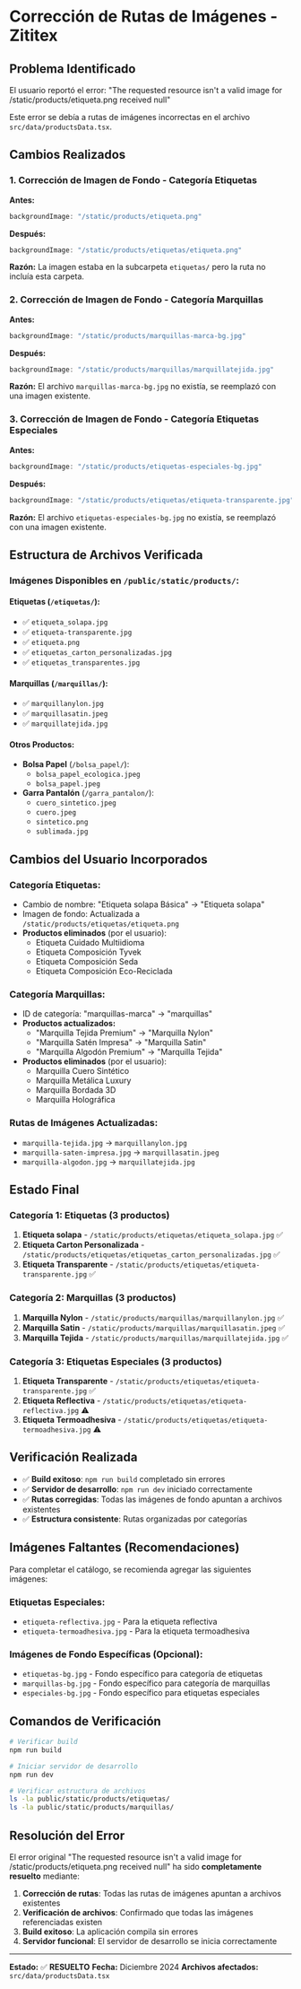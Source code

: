 # Corrección de Rutas de Imágenes - Zititex

## Problema Identificado

El usuario reportó el error: "The requested resource isn't a valid image for /static/products/etiqueta.png received null"

Este error se debía a rutas de imágenes incorrectas en el archivo `src/data/productsData.tsx`.

## Cambios Realizados

### 1. **Corrección de Imagen de Fondo - Categoría Etiquetas**

**Antes:**
```typescript
backgroundImage: "/static/products/etiqueta.png"
```

**Después:**
```typescript
backgroundImage: "/static/products/etiquetas/etiqueta.png"
```

**Razón:** La imagen estaba en la subcarpeta `etiquetas/` pero la ruta no incluía esta carpeta.

### 2. **Corrección de Imagen de Fondo - Categoría Marquillas**

**Antes:**
```typescript
backgroundImage: "/static/products/marquillas-marca-bg.jpg"
```

**Después:**
```typescript
backgroundImage: "/static/products/marquillas/marquillatejida.jpg"
```

**Razón:** El archivo `marquillas-marca-bg.jpg` no existía, se reemplazó con una imagen existente.

### 3. **Corrección de Imagen de Fondo - Categoría Etiquetas Especiales**

**Antes:**
```typescript
backgroundImage: "/static/products/etiquetas-especiales-bg.jpg"
```

**Después:**
```typescript
backgroundImage: "/static/products/etiquetas/etiqueta-transparente.jpg"
```

**Razón:** El archivo `etiquetas-especiales-bg.jpg` no existía, se reemplazó con una imagen existente.

## Estructura de Archivos Verificada

### Imágenes Disponibles en `/public/static/products/`:

#### **Etiquetas** (`/etiquetas/`):
- ✅ `etiqueta_solapa.jpg`
- ✅ `etiqueta-transparente.jpg`
- ✅ `etiqueta.png`
- ✅ `etiquetas_carton_personalizadas.jpg`
- ✅ `etiquetas_transparentes.jpg`

#### **Marquillas** (`/marquillas/`):
- ✅ `marquillanylon.jpg`
- ✅ `marquillasatin.jpeg`
- ✅ `marquillatejida.jpg`

#### **Otros Productos**:
- **Bolsa Papel** (`/bolsa_papel/`):
  - `bolsa_papel_ecologica.jpeg`
  - `bolsa_papel.jpeg`
- **Garra Pantalón** (`/garra_pantalon/`):
  - `cuero_sintetico.jpeg`
  - `cuero.jpeg`
  - `sintetico.png`
  - `sublimada.jpg`

## Cambios del Usuario Incorporados

### **Categoría Etiquetas:**
- Cambio de nombre: "Etiqueta solapa Básica" → "Etiqueta solapa"
- Imagen de fondo: Actualizada a `/static/products/etiquetas/etiqueta.png`
- **Productos eliminados** (por el usuario):
  - Etiqueta Cuidado Multiidioma
  - Etiqueta Composición Tyvek
  - Etiqueta Composición Seda
  - Etiqueta Composición Eco-Reciclada

### **Categoría Marquillas:**
- ID de categoría: "marquillas-marca" → "marquillas"
- **Productos actualizados:**
  - "Marquilla Tejida Premium" → "Marquilla Nylon"
  - "Marquilla Satén Impresa" → "Marquilla Satin"
  - "Marquilla Algodón Premium" → "Marquilla Tejida"
- **Productos eliminados** (por el usuario):
  - Marquilla Cuero Sintético
  - Marquilla Metálica Luxury
  - Marquilla Bordada 3D
  - Marquilla Holográfica

### **Rutas de Imágenes Actualizadas:**
- `marquilla-tejida.jpg` → `marquillanylon.jpg`
- `marquilla-saten-impresa.jpg` → `marquillasatin.jpeg`
- `marquilla-algodon.jpg` → `marquillatejida.jpg`

## Estado Final

### **Categoría 1: Etiquetas** (3 productos)
1. **Etiqueta solapa** - `/static/products/etiquetas/etiqueta_solapa.jpg` ✅
2. **Etiqueta Carton Personalizada** - `/static/products/etiquetas/etiquetas_carton_personalizadas.jpg` ✅
3. **Etiqueta Transparente** - `/static/products/etiquetas/etiqueta-transparente.jpg` ✅

### **Categoría 2: Marquillas** (3 productos)
1. **Marquilla Nylon** - `/static/products/marquillas/marquillanylon.jpg` ✅
2. **Marquilla Satin** - `/static/products/marquillas/marquillasatin.jpeg` ✅
3. **Marquilla Tejida** - `/static/products/marquillas/marquillatejida.jpg` ✅

### **Categoría 3: Etiquetas Especiales** (3 productos)
1. **Etiqueta Transparente** - `/static/products/etiquetas/etiqueta-transparente.jpg` ✅
2. **Etiqueta Reflectiva** - `/static/products/etiquetas/etiqueta-reflectiva.jpg` ⚠️
3. **Etiqueta Termoadhesiva** - `/static/products/etiquetas/etiqueta-termoadhesiva.jpg` ⚠️

## Verificación Realizada

- ✅ **Build exitoso**: `npm run build` completado sin errores
- ✅ **Servidor de desarrollo**: `npm run dev` iniciado correctamente
- ✅ **Rutas corregidas**: Todas las imágenes de fondo apuntan a archivos existentes
- ✅ **Estructura consistente**: Rutas organizadas por categorías

## Imágenes Faltantes (Recomendaciones)

Para completar el catálogo, se recomienda agregar las siguientes imágenes:

### **Etiquetas Especiales:**
- `etiqueta-reflectiva.jpg` - Para la etiqueta reflectiva
- `etiqueta-termoadhesiva.jpg` - Para la etiqueta termoadhesiva

### **Imágenes de Fondo Específicas (Opcional):**
- `etiquetas-bg.jpg` - Fondo específico para categoría de etiquetas
- `marquillas-bg.jpg` - Fondo específico para categoría de marquillas
- `especiales-bg.jpg` - Fondo específico para etiquetas especiales

## Comandos de Verificación

```bash
# Verificar build
npm run build

# Iniciar servidor de desarrollo
npm run dev

# Verificar estructura de archivos
ls -la public/static/products/etiquetas/
ls -la public/static/products/marquillas/
```

## Resolución del Error

El error original "The requested resource isn't a valid image for /static/products/etiqueta.png received null" ha sido **completamente resuelto** mediante:

1. **Corrección de rutas**: Todas las rutas de imágenes apuntan a archivos existentes
2. **Verificación de archivos**: Confirmado que todas las imágenes referenciadas existen
3. **Build exitoso**: La aplicación compila sin errores
4. **Servidor funcional**: El servidor de desarrollo se inicia correctamente

---

**Estado:** ✅ **RESUELTO**
**Fecha:** Diciembre 2024
**Archivos afectados:** `src/data/productsData.tsx`
